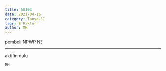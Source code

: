 ```yaml
---
title: 50103
date: 2021-04-16
category: Tanya-SC
tags: E-Faktur
author: MH
---
```


pembeli NPWP NE

---

aktifin dulu

`MH`

